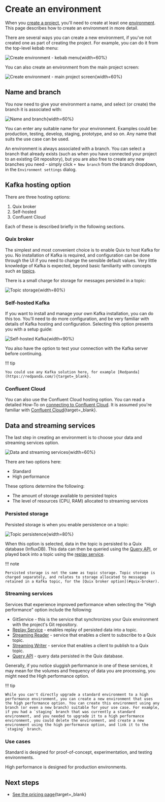 # Create an environment

When you [create a project](create-project.md), you'll need to create at least one [environment](../changes.md#environments). This page describes how to create an environment in more detail.

There are several ways you can create a new environment, if you've not created one as part of creating the project. For example, you can do it from the top-level kebab menu:

![Create environment - kebab menu](../images/how-to/create-environment/create-environment-kebab-menu.png){width=60%}

You can also create an environment from the main project screen:

![Create environment - main project screen](../images/how-to/create-environment/create-environment-project-screen.png){width=60%}

## Name and branch

You now need to give your environment a name, and select (or create) the branch it is associated with:

![Name and branch](../images/how-to/create-environment/name-branch.png){width=60%}

You can enter any suitable name for your environment. Examples could be: production, testing, develop, staging, prototype, and so on. Any name that suits the use case can be used.

An environment is always associated with a branch. You can select a branch that already exists (such as when you have connected your project to an existing Git repository), but you are also free to create any new branches you need - simply click `+ New branch` from the branch dropdown, in the `Environment settings` dialog.

## Kafka hosting option

There are three hosting options:

1. Quix broker
2. Self-hosted
3. Confluent Cloud

Each of these is described briefly in the following sections.

### Quix broker

The simplest and most convenient choice is to enable Quix to host Kafka for you. No installation of Kafka is required, and configuration can be done through the UI if you need to change the sensible default values. Very little knowledge of Kafka is expected, beyond basic familiarity with concepts such as [topics](../glossary.md#topic).

There is a small charge for storage for messages persisted in a topic: 

![Topic storage](../images/how-to/create-environment/topic-storage.png){width=80%}

### Self-hosted Kafka

If you want to install and manage your own Kafka installation, you can do this too. You'll need to do more configuration, and be very familiar with details of Kafka hosting and configuration. Selecting this option presents you with a setup guide:

![Self-hosted Kafka](../images/how-to/create-environment/self-hosted-kafka.png){width=90%}

You also have the option to test your connection with the Kafka server before continuing.

!!! tip

    You could use any Kafka solution here, for example [Redpanda](https://redpanda.com/){target=_blank}.

### Confluent Cloud

You can also use the Confluent Cloud hosting option. You can read a detailed How-To on [connecting to Confluent Cloud](confluent-cloud.md). It is assumed you're familiar with [Confluent Cloud](https://www.confluent.io/){target=_blank}.

## Data and streaming services

The last step in creating an environment is to choose your data and streaming services option. 

![Data and streaming services](../images/how-to/create-environment/data-streaming-services.png){width=60%}

There are two options here:

* Standard
* High performance

These options determine the following:

* The amount of storage available to persisted topics
* The level of resources (CPU, RAM) allocated to streaming services

### Persisted storage

Persisted storage is when you enable persistence on a topic: 

![Topic persistence](../images/how-to/create-environment/topic-persistence.png){width=80%}

When this option is selected, data in the topic is persisted to a Quix database (InfluxDB). This data can then be queried using the [Query API](../../apis/query-api/intro.md), or played back into a topic using the [replay service](replay.md). 

!!! note

    Persisted storage is not the same as topic storage. Topic storage is charged separately, and relates to storage allocated to messages retained in a Kafka topic, for the [Quix broker option](#quix-broker).

### Streaming services

Services that experience improved performance when selecting the "High performance" option include the following:

* GitService - this is the service that synchronizes your Quix environment with the project's Git repository.
* [Replay Service](replay.md) - enables replay of persisted data into a topic.
* [Streaming Reader](../../apis/streaming-reader-api/intro.md) - service that enables a client to subscribe to a Quix topic.
* [Streaming Writer](../../apis/streaming-writer-api/intro.md) - service that enables a client to publish to a Quix topic.
* [Query API](../../apis/query-api/intro.md) - query data persisted in the Quix database.

Generally, if you notice sluggish performance in one of these services, it may mean for the volumes and frequency of data you are processing, you might need the High performance option.

!!! tip

    While you can't directly upgrade a standard environment to a high performance environment, you can create a new environment that uses the high performance option. You can create this environment using any branch (or even a new branch) suitable for your use case. For example, if you had a `staging` branch that was currently a standard environment, and you needed to upgrade it to a high performance environment, you could delete the environment, and create a new environment using the high performance option, and link it to the `staging` branch.

### Use cases

Standard is designed for proof-of-concept, experimentation, and testing environments.

High performance is designed for production environments.

## Next steps

* [See the pricing page](https://quix.io/pricing){target=_blank}
